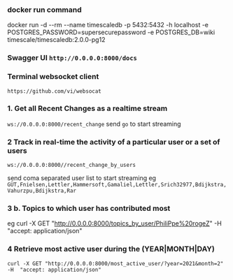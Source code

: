 
### docker run command 
docker run -d --rm  --name timescaledb -p 5432:5432 -h localhost -e POSTGRES_PASSWORD=supersecurepassword -e POSTGRES_DB=wiki timescale/timescaledb:2.0.0-pg12


### Swagger UI ``http://0.0.0.0:8000/docs``


### Terminal websocket client
`https://github.com/vi/websocat`


### 1. Get all Recent Changes as a realtime stream
`ws://0.0.0.0:8000/recent_change`
send ``go`` to start streaming

### 2 Track in real-time the activity of a particular user or a set of users
`ws://0.0.0.0:8000//recent_change_by_users`

send  coma separated user list to start streaming 
eg ``GÜT,Fnielsen,Lettler,Hammersoft,Gamaliel,Lettler,Srich32977,Bdijkstra,Vahurzpu,Bdijkstra,Rar``


### 3 b. Topics to which user has contributed most
eg curl -X GET "http://0.0.0.0:8000/topics_by_user/PhiliPpe%20rogeZ" -H  "accept: application/json"


### 4 Retrieve most active user during the (YEAR|MONTH|DAY)
  ``curl -X GET "http://0.0.0.0:8000/most_active_user/?year=2021&month=2" -H  "accept: application/json"``
